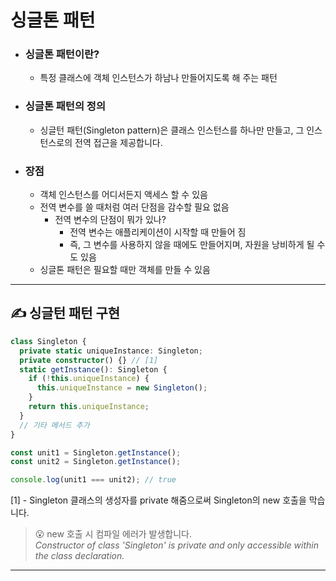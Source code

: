 # 싱글톤 패턴

- ### 싱글톤 패턴이란?

  - 특정 클래스에 객체 인스턴스가 하남나 만들어지도록 해 주는 패턴

- ### 싱글톤 패턴의 정의

  - 싱글턴 패턴(Singleton pattern)은 클래스 인스턴스를 하나만 만들고, 그 인스턴스로의 전역 접근을 제공합니다.

- ### 장점
  - 객체 인스턴스를 어디서든지 액세스 할 수 있음
  - 전역 변수를 쓸 때처럼 여러 단점을 감수할 필요 없음
    - 전역 변수의 단점이 뭐가 있나?
      - 전역 변수는 애플리케이션이 시작할 때 만들어 짐
      - 즉, 그 변수를 사용하지 않을 때에도 만들어지며, 자원을 낭비하게 될 수도 있음
  - 싱글톤 패턴은 필요할 때만 객체를 만들 수 있음

---

## ✍ 싱글턴 패턴 구현

```ts
class Singleton {
  private static uniqueInstance: Singleton;
  private constructor() {} // [1]
  static getInstance(): Singleton {
    if (!this.uniqueInstance) {
      this.uniqueInstance = new Singleton();
    }
    return this.uniqueInstance;
  }
  // 기타 메서드 추가
}

const unit1 = Singleton.getInstance();
const unit2 = Singleton.getInstance();

console.log(unit1 === unit2); // true
```

\[1\] - Singleton 클래스의 생성자를 private 해줌으로써 Singleton의 new 호출을 막습니다.

> 😮 new 호출 시 컴파일 에러가 발생합니다.  
> _Constructor of class 'Singleton' is private and only accessible within the class declaration._

---
